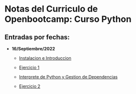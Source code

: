 # Notas del Curriculo de Openbootcamp: Curso Python

## Entradas por fechas:

- **16/Septiembre/2022**
    - [Instalacion e Introduccion](./16_sep_2022/instalacion_intro.md)

    - [Ejercicio 1](./16_sep_2022/ejercicio1.md)

    - [Interprete de Python y Gestion de Dependencias](./16_sep_2022/interprete_python.md)

    - [Ejercicio 2](./16_sep_2022/ejercicio2.md)